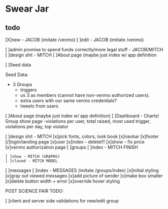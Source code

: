 # Swear Jar

## todo
[X]new - JACOB (imitate /venmo)
[ ]edit - JACOB (imitate /venmo)


[ ]admin promise to spend funds correctly/more legal stuff - JACOB/MITCH
  [ ]design shit - MITCH
[ ]About page (maybe just index w/ app definition

[ ]Seed data


Seed Data:

- 3 Groups
  - triggers
  - us 3 as members (cannot have non-venmo authorized users).
  - extra users with our same venmo credentials?
  - tweets from users

[ ]About page (maybe just index w/ app definition)
[ ]Dashboard - Charts! Group show page
 -violations per user, total raised, most used trigger, violations per day, top violator

[ ]design shit - MITCH
  [x]pick fonts, colors, look book
  [x]navbar
  [x]footer
  [/]login/landing page
  [x]user
    [x]index - delete!!!
    [x]show - fix price
    [x]venmo authorization page
  [ ]groups
    [ ]index - MITCH FINISH
    
    [ ]show - MITCH (GRAPHS)
    [ ]closed - MITCH MODEL
  [ ]messages
    [ ]index - MESSAGES (imitate /groups/index)
      [x]initial styling
      [x]gray out viewed messages
      [x]add picture of sender
      [x]make box smaller 
      [x]delete button width + error 
      [x]override hover styling 


POST SCIENCE FAIR TODO:

[ ]client and server side validations for new/edit group

